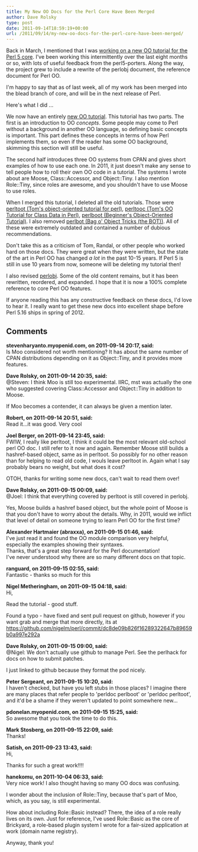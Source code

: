 ```yaml
---
title: My New OO Docs for the Perl Core Have Been Merged
author: Dave Rolsky
type: post
date: 2011-09-14T18:59:19+00:00
url: /2011/09/14/my-new-oo-docs-for-the-perl-core-have-been-merged/
---
```


Back in March, I mentioned that I was [working on a new OO tutorial for the Perl 5 core][1]. I've
been working this intermittently over the last eight months or so, with lots of useful feedback from
the perl5-porters. Along the way, the project grew to include a rewrite of the perlobj document, the
reference document for Perl OO.

I'm happy to say that as of last week, all of my work has been merged into the blead branch of core,
and will be in the next release of Perl.

Here's what I did ...

We now have an entirely [new OO tutorial][2]. This tutorial has two parts. The first is an
introduction to OO _concepts_. Some people may come to Perl without a background in another OO
language, so defining basic concepts is important. This part defines these concepts in terms of how
Perl implements them, so even if the reader has some OO background, skimming this section will still
be useful.

The second half introduces three OO systems from CPAN and gives short examples of how to use each
one. In 2011, it just doesn't make any sense to tell people how to roll their own OO code in a
tutorial. The systems I wrote about are Moose, Class::Accessor, and Object::Tiny. I also mention
Role::Tiny, since roles are awesome, and you shouldn't have to use Moose to use roles.

When I merged this tutorial, I deleted all the old tutorials. Those were [perltoot (Tom's
object-oriented tutorial for perl)][3], [perltooc (Tom's OO Tutorial for Class Data in Perl)][4],
[perlboot (Beginner's Object-Oriented Tutorial)][5]. I also removed [perlbot (Bag o' Object Tricks
(the BOT))][6]. All of these were extremely outdated and contained a number of dubious
recommendations.

Don't take this as a criticism of Tom, Randal, or other people who worked hard on those docs. They
were great when they were written, but the state of the art in Perl OO has changed _a lot_ in the
past 10-15 years. If Perl 5 is still in use 10 years from now, someone will be deleting my tutorial
then!

I also revised [perlobj][7]. Some of the old content remains, but it has been rewritten, reordered,
and expanded. I hope that it is now a 100% complete reference to core Perl OO features.

If anyone reading this has any constructive feedback on these docs, I'd love to hear it. I really
want to get these new docs into excellent shape before Perl 5.16 ships in spring of 2012.

[1]: /2011/03/13/what-makes-for-a-perfect-oo-tutorial-example/
[2]: https://github.com/mirrors/perl/blob/blead/pod/perlootut.pod
[3]: http://perldoc.perl.org/perltoot.html
[4]: http://perldoc.perl.org/perltooc.html
[5]: http://perldoc.perl.org/perlboot.html
[6]: http://perldoc.perl.org/perlbot.html
[7]: https://github.com/mirrors/perl/blob/blead/pod/perlobj.pod

## Comments

**stevenharyanto.myopenid.com, on 2011-09-14 20:17, said:**  
Is Moo considered not worth mentioning? It has about the same number of CPAN distributions depending
on it as Object::Tiny, and it provides more features.

**Dave Rolsky, on 2011-09-14 20:35, said:**  
@Steven: I think Moo is still too experimental. IIRC, mst was actually the one who suggested
covering Class::Accessor and Object::Tiny in addition to Moose.

If Moo becomes a contender, it can always be given a mention later.

**Robert, on 2011-09-14 20:51, said:**  
Read it...it was good. Very cool

**Joel Berger, on 2011-09-14 23:45, said:**  
FWIW, I really like perltoot, I think it could be the most relevant old-school perl OO doc. I still
refer to it now and again. Remember Moose still builds a hashref-based object, same as in perltoot.
So possibly for no other reason than for helping to read old code, I wouls leave perltoot in. Again
what I say probably bears no weight, but what does it cost?

OTOH, thanks for writing some new docs, can't wait to read them over!

**Dave Rolsky, on 2011-09-15 00:09, said:**  
@Joel: I think that everything covered by perltoot is still covered in perlobj.

Yes, Moose builds a hashref based object, but the whole point of Moose is that you don't have to
worry about the details. Why, in 2011, would we inflict that level of detail on someone trying to
learn Perl OO for the first time?

**Alexander Hartmaier (abraxxa), on 2011-09-15 01:46, said:**  
I've just read it and found the OO module comparison very helpful, especially the examples showing
their syntaxes.  
Thanks, that's a great step forward for the Perl documentation!  
I've never understood why there are so many different docs on that topic.

**ranguard, on 2011-09-15 02:55, said:**  
Fantastic - thanks so much for this

**Nigel Metheringham, on 2011-09-15 04:18, said:**  
Hi,

Read the tutorial - good stuff.

Found a typo - have fixed and sent pull request on github, however if you want grab and merge that
more directly, its at  
<https://github.com/nigelm/perl/commit/dc8de09b826f16289322647b89659b0a997e292a>

**Dave Rolsky, on 2011-09-15 09:00, said:**  
@Nigel: We don't actually use github to manage Perl. See the perlhack for docs on how to submit
patches.

I just linked to github because they format the pod nicely.

**Peter Sergeant, on 2011-09-15 10:20, said:**  
I haven't checked, but have you left stubs in those places? I imagine there are many places that
refer people to 'perldoc perlboot' or 'perldoc perltoot', and it'd be a shame if they weren't
updated to point somewhere new...

**pdonelan.myopenid.com, on 2011-09-15 15:25, said:**  
So awesome that you took the time to do this.

**Mark Stosberg, on 2011-09-15 22:09, said:**  
Thanks!

**Satish, on 2011-09-23 13:43, said:**  
Hi,

Thanks for such a great work!!!!

**hanekomu, on 2011-10-04 06:33, said:**  
Very nice work! I also thought having so many OO docs was confusing.

I wonder about the inclusion of Role::Tiny, because that's part of Moo, which, as you say, is still
experimental.

How about including Role::Basic instead? There, the idea of a role really lives on its own. Just for
reference, I've used Role::Basic as the core of Brickyard, a role-based plugin system I wrote for a
fair-sized application at work (domain name registry).

Anyway, thank you!
